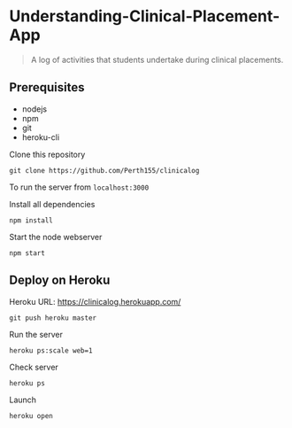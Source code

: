 # Understanding-Clinical-Placement-App

>A log of activities that students undertake during clinical placements.


## Prerequisites
* nodejs
* npm
* git
* heroku-cli 


Clone this repository
```
git clone https://github.com/Perth155/clinicalog
```

To run the server from ```localhost:3000```

Install all dependencies
```
npm install
```
Start the node webserver
```
npm start
```

## Deploy on Heroku

Heroku URL: https://clinicalog.herokuapp.com/

```
git push heroku master
```
Run the server
```
heroku ps:scale web=1
```
Check server
```
heroku ps
``` 
Launch
```
heroku open
```


